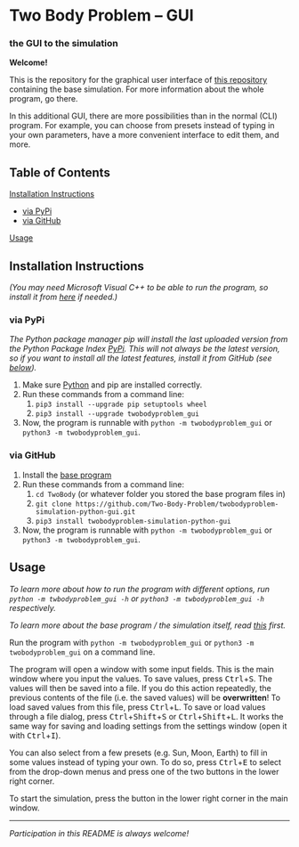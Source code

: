 # Two Body Problem &ndash; GUI

### the GUI to the simulation

**Welcome!**

This is the repository for the graphical user interface of
[this repository](https://github.com/Two-Body-Problem/twobodyproblem-simulation-python)
containing the base simulation. For more information about the whole program,
go there.

In this additional GUI, there are more possibilities than in the normal (CLI)
program. For example, you can choose from presets instead of typing in your own
parameters, have a more convenient interface to edit them, and more.

## Table of Contents

[Installation Instructions](#installation-instructions)

- [via PyPi](#via-pypi)
- [via GitHub](#via-github)

[Usage](#usage)

## Installation Instructions

*(You may need Microsoft Visual C++ to be able to run the program, so install
it from [here](https://visualstudio.microsoft.com/visual-cpp-build-tools) if
needed.)*

### via PyPi

*The Python package manager pip will install the last uploaded version from the
Python Package Index [PyPi](https://pypi.org/project/twobodyproblem_gui). This
will not always be the latest version, so if you want to install all the latest
features, install it from GitHub (see [below](#via-github)).*

1. Make sure [Python](https://www.python.org/downloads) and pip are installed
   correctly.
1. Run these commands from a command line:
    1. `pip3 install --upgrade pip setuptools wheel`
    1. `pip3 install --upgrade twobodyproblem_gui`
1. Now, the program is runnable with `python -m twobodyproblem_gui` or
   `python3 -m twobodyproblem_gui`.

### via GitHub

1. Install the
   [base program](https://github.com/Two-Body-Problem/twobodyproblem-simulation-python#via-github)
1. Run these commands from a command line:
    1. `cd TwoBody` (or whatever folder you stored the base program files in)
    1. `git clone https://github.com/Two-Body-Problem/twobodyproblem-simulation-python-gui.git`
    1. `pip3 install twobodyproblem-simulation-python-gui`
1. Now, the program is runnable with `python -m twobodyproblem_gui` or
   `python3 -m twobodyproblem_gui`.

## Usage

*To learn more about how to run the program with different options,
run `python -m twbodyproblem_gui -h` or `python3 -m twbodyproblem_gui -h`
respectively.*

*To learn more about the base program / the simulation itself, read
[this](https://github.com/Two-Body-Problem/twobodyproblem-simulation-python#usage)
first.*

Run the program with `python -m twobodyproblem_gui` or
`python3 -m twobodyproblem_gui` on a command line.

The program will open a window with some input fields. This is the main window
where you input the values. To save values, press <kbd>Ctrl</kbd>+<kbd>S</kbd>.
The values will then be saved into a file. If you do this action repeatedly,
the previous contents of the file (i.e. the saved values) will be
**overwritten**! To load saved values from this file, press
<kbd>Ctrl</kbd>+<kbd>L</kbd>. To save or load values through a file dialog,
press <kbd>Ctrl</kbd>+<kbd>Shift</kbd>+<kbd>S</kbd> or
<kbd>Ctrl</kbd>+<kbd>Shift</kbd>+<kbd>L</kbd>. It works the same way for saving
and loading settings from the settings window (open it with
<kbd>Ctrl</kbd>+<kbd>I</kbd>).

You can also select from a few presets (e.g. Sun, Moon, Earth) to fill in some
values instead of typing your own. To do so, press <kbd>Ctrl</kbd>+<kbd>E</kbd>
to select from the drop-down menus and press one of the two buttons in the
lower right corner.

To start the simulation, press the button in the lower right corner in the main
window.

***

*Participation in this README is always welcome!*
